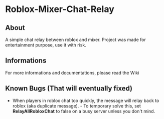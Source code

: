 # Roblox-Mixer-Chat-Relay

## About
A simple chat relay between roblox and mixer. Project was made for entertainment purpose, use it with risk.

## Informations
For more informations and documentations, please read the Wiki

## Known Bugs (That will eventually fixed)
* When players in roblox chat too quickly, the message will relay back to roblox (aka duplicate message). - To temporary solve this, set **RelayAllRobloxChat** to false on a busy server unless you don't mind.
